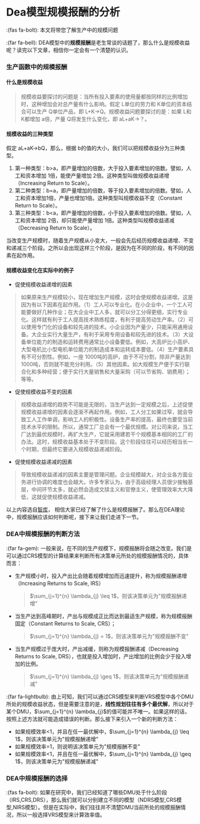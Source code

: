 # Dea模型规模报酬的分析


:(fas fa-bolt): 本文将带您了解生产中的规模问题

:(far fa-bell): DEA模型中的**规模报酬**是老生常谈的话题了，那么什么是规模收益呢？读完以下文章，相信你一定会有一个清楚的认识。

### 生产函数中的规模报酬
#### 什么是规模收益
> 规模收益要探讨的问题是：当所有投入要素的使用量都按同样的比例增加时，这种增加会对总产量有什么影响。假定 L单位的劳力和 K单位的资本结合可以生产 Q单位产品，即 L+K→Q。规模收益问题要探讨的是：如果 L和 K都增加 a倍，产量 Q将发生什么变化，即 aL+aK→？。
#### 规模收益的三种类型
假定 aL+aK→bQ，那么，根据 b的值的大小，我们可以把规模收益分为三种类型。
1. 第一种类型：b>a，即产量增加的倍数，大于投入要素增加的倍数。譬如，人工和资本增加 1倍，能使产量增加 2倍。这种类型叫做规模收益递增（Increasing Return to Scale）。
2. 第二种类型：b=a，即产量增加的倍数，等于投入要素增加的倍数。譬如，人工和资本增加1倍，产量也增加1倍。这种类型叫规模收益不变（Constant Return to Scale）。
3. 第三种类型：b<a，即产量增加的倍数，小于投入要素增加的倍数。譬如，人工和资本增加 2倍，却只能使产量增加 1倍。这种类型叫规模收益递减（Decreasing Return to Scale）。

当改变生产规模时，随着生产规模从小变大，一般会先后经历规模收益递增、不变和递减三个阶段。之所以会出现这样三个阶段，是因为在不同的阶段，有不同的因素在起作用。

#### 规模收益变化在实际中的例子
- 促使规模收益递增的因素

> 如果原来生产规模较小，现在增加生产规模，这时会使规模收益递增。这是因为有以下因素在起作用。（1）工人可以专业化。在小企业中，一个工人可能要做好几种作业；在大企业中工人多，就可以分工分得更细，实行专业化。这样就有利于工人提高技术熟练程度，有利于提高劳动生产率。（2）可以使用专门化的设备和较先进的技术。小企业因为产量少，只能采用通用设备。大企业实行大量生产，有利于采用专用设备和较先进的技术。（3）大设备单位能力的制造和运转费用通常比小设备要低。例如，大高炉比小高炉、大型电机比小型电机单位能力的制造成本和运转成本要低。（4）生产要素具有不可分割性。例如，一座 1000吨的高炉，由于不可分割，除非产量达到1000吨，否则就不能充分利用。（5）其他因素。如大规模生产便于实行联合化和多种经营；便于实行大量销售和大量采购（可以节省购、销费用）；等等。

- 促使规模收益不变的因素

> 规模收益递增的趋势不可能是无限的，当生产达到一定规模之后，上述促使规模收益递增的因素会逐渐不再起作用。例如，工人分工如果过窄，就会导致工人工作单调，影响工人的积极性。设备生产率的提高，最终也要受当前技术水平的限制。所以，通常工厂总会有一个最优规模。对公司来说，当工厂达到最优规模时，再扩大生产，它就采用建若干个规模基本相同的工厂的办法。这时，规模收益基本处于不变阶段。这个阶段往往可以经历相当长一个时期，但最终它要进入规模收益递减阶段。

- 促使规模收益递减的因素

> 导致规模收益递减的因素主要是管理问题。企业规模越大，对企业各方面业务进行协调的难度也会越大。许多专家认为，由于高级经理人员很少接触基层，中间环节太多，就必然会造成文牍主义和官僚主义，使管理效率大大降低，这就促使规模收益递减。

以上内容选自[智库](https://wiki.mbalib.com/wiki/%E8%A7%84%E6%A8%A1%E6%94%B6%E7%9B%8A)，
相信大家已经了解了什么是规模报酬了。那么在DEA理论中，规模报酬应该如何判断呢，接下来让我们走进下一节。

### DEA中规模报酬的判断方法
:(far fa-gem): 一般来说，在不同的生产规模下，规模报酬将会随之改变。我们是可以通过CRS模型的计算结果来判断所有决策单元所处的规模报酬情况的，具体而言：
- 生产规模小时，投入产出比会随着规模增加而迅速提升，称为规模报酬递增（lncreasing Returns to Scale, IRS）
  > $\sum_{j=1}^{n} \lambda_{j} \leq 1$，则该决策单元为"规模报酬递增"
- 当生产达到高峰期时，产出与规模成正比而达到最适生产规模，称为规模报酬固定（Constant Returns to Scale, CRS）；
  > $\sum_{j=1}^{n} \lambda_{j} = 1$，则该决策单元为"规模报酬不变"
- 当生产规模过于庞大时，产出减缓，则称为规模报酬递减（Decreasing Returns to Scale, DRS），也就是投入增加时，产出增加的比例会少于投入增加的比例。
  > $\sum_{j=1}^{n} \lambda_{j} \geq 1$，则该决策单元为"规模报酬递减"

:(far fa-lightbulb): 由上可知，我们可以通过CRS模型来判断VRS模型中各个DMU所处的规模收益状态，但是需要注意的是，**线性规划往往有多个最优解**，所以对于某个DMU，$\sum_{j=1}^{n} \lambda_{j}$的值可能并不唯一。如果这样的话，按照上述方法就可能造成错误的判断。那么接下来引入一个新的判断方法：
- 如果规模效率<1，并且在任一最优解中，$\sum_{j=1}^{n} \lambda_{j} \leq 1$，则该决策单元为"规模报酬递增"
- 如果规模效率=1，则说明该决策单元为"规模报酬不变"
- 如果规模效率<1，并且在任一最优解中，$\sum_{j=1}^{n} \lambda_{j} \geq 1$，则该决策单元为"规模报酬递减"

### DEA中规模报酬的选择
:(fas fa-bolt): 如果在研究中，我们已经知道了哪些DMU处于什么阶段（IRS,CRS,DRS），那么我们就可以分别建立不同的模型（NDRS模型,CRS模型,NIRS模型）。但是在实际中，我们往往并不清楚DMU当前所处的规模报酬情况，所以一般选择VRS模型来计算效率值。
